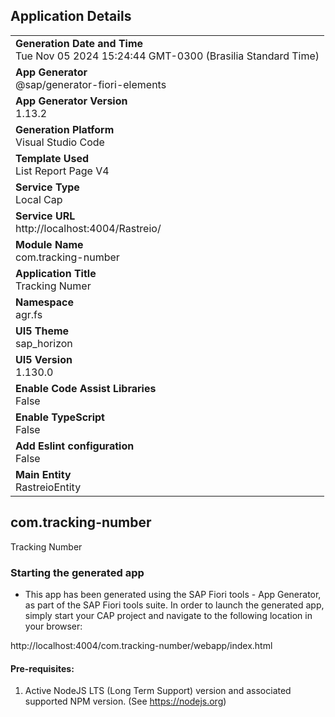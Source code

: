 ## Application Details
|               |
| ------------- |
|**Generation Date and Time**<br>Tue Nov 05 2024 15:24:44 GMT-0300 (Brasilia Standard Time)|
|**App Generator**<br>@sap/generator-fiori-elements|
|**App Generator Version**<br>1.13.2|
|**Generation Platform**<br>Visual Studio Code|
|**Template Used**<br>List Report Page V4|
|**Service Type**<br>Local Cap|
|**Service URL**<br>http://localhost:4004/Rastreio/
|**Module Name**<br>com.tracking-number|
|**Application Title**<br>Tracking Numer|
|**Namespace**<br>agr.fs|
|**UI5 Theme**<br>sap_horizon|
|**UI5 Version**<br>1.130.0|
|**Enable Code Assist Libraries**<br>False|
|**Enable TypeScript**<br>False|
|**Add Eslint configuration**<br>False|
|**Main Entity**<br>RastreioEntity|

## com.tracking-number

Tracking Number

### Starting the generated app

-   This app has been generated using the SAP Fiori tools - App Generator, as part of the SAP Fiori tools suite.  In order to launch the generated app, simply start your CAP project and navigate to the following location in your browser:

http://localhost:4004/com.tracking-number/webapp/index.html

#### Pre-requisites:

1. Active NodeJS LTS (Long Term Support) version and associated supported NPM version.  (See https://nodejs.org)


